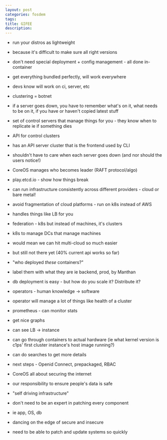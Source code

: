 ```yaml
---
layout: post
categories: fosdem
tags:
title: GIFEE
description:
---
```

- run your distros as lightweight
- because it's difficult to make sure all right versions
- don't need special deployment + config management - all done in-container
- get everything bundled perfectly, will work everywhere
- devs know will work on ci, server, etc

- clustering = botnet
- if a server goes down, you have to remember what's on it, what needs to be on it, if you have or haven't copied latest stuff
- set of control servers that manage things for you - they know when to replicate ie if something dies

- API for control clusters
- has an API server cluster that is the frontend used by CLI
- shouldn't have to care when each server goes down (and nor should the users notice!)
- CoreOS manages who becomes leader (RAFT protocol/algo)
- play.etcd.io - show how things break

- can run infrastructure consistently across different providers - cloud or bare metal!
- avoid fragmentation of cloud platforms - run on k8s instead of AWS
- handles things like LB for you

- federation - k8s but instead of machines, it's clusters
- k8s to manage DCs that manage machines
- would mean we can hit multi-cloud so much easier
- but still not there yet (40% current api works so far)

- "who deployed _these_ containers?"
- label them with what they are ie backend, prod, by Manthan

- db deployment is easy - but how do you scale it? Distribute it?
- operators - human knowledge -> software
- operator will manage a lot of things like health of a cluster

- prometheus - can monitor stats
- get nice graphs
- can see LB -> instance
- can go through containers to actual hardware (ie what kernel version is c1ps' first cluster instance's host image running?)
- can do searches to get more details

- next steps - Openid Connect, prepackaged, RBAC

- CoreOS all about securing the internet
- our responsibility to ensure people's data is safe
- "self driving infrastructure"
- don't need to be an expert in patching every component
- ie app, OS, db

- dancing on the edge of secure and insecure
- need to be able to patch and update systems so quickly
